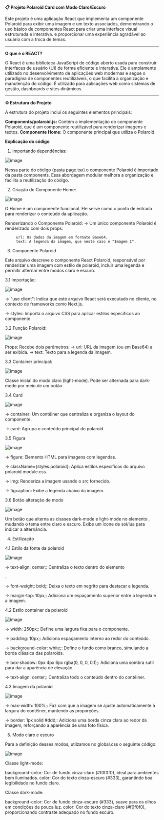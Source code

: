 **📋 Projeto Polaroid Card com Modo Claro/Escuro**

Este projeto é uma aplicação React que implementa um componente Polaroid para exibir uma imagem e um texto associados, demonstrando o uso básico de componentes React para criar uma interface visual estruturada e interativa. e proporcionar uma experiência agradável ao usuário com a troca de temas.
______________________________________________________________________________________________________________________________________________________________________________________________________________________________________________________________________________

**O que é o REACT?**

O React é uma biblioteca JavaScript de código aberto usada para construir interfaces de usuário (UI) de forma eficiente e interativa. Ele é amplamente utilizado no desenvolvimento de aplicações web modernas e segue o paradigma de componentes reutilizáveis, o que facilita a organização e manutenção do código. É utilizado para aplicações web como sistemas de gestão, dashboards e sites dinâmicos.

______________________________________________________________________________________________________________________________________________________________________________________________________________________________________________________________________________

**⚙ Estrutura do Projeto**

A estrutura do projeto inclui os seguintes elementos principais:

**Components/polaroid.js:** Contém a implementação do componente Polaroid, que é um componente reutilizável para renderizar imagens e textos.
**Componente Home:** O componente principal que utiliza o Polaroid.

**Explicação do código**

1. Importando dependências:
   
![image](https://github.com/user-attachments/assets/b2230130-b705-4d29-8c81-8b1344dab5c3)


Nessa parte do código (pasta page.tsx) o componente Polaroid é importado da pasta components. Essa abordagem modular melhora a organização e facilita a reutilização do código.

2. Criação do Componente Home:

![image](https://github.com/user-attachments/assets/3a3f06ef-089a-4454-9b4c-54c41f918298)


O Home é um componente funcional. Ele serve como o ponto de entrada para renderizar o conteúdo da aplicação.

Renderizando o Componente Polaroid:
   -> Um único componente Polaroid é renderizado com dois props:
   
         url: Os dados da imagem em formato Base64.
         text: A legenda da imagem, que neste caso é "Imagem 1".

3. Componente Polaroid

Este arquivo descreve o componente React Polaroid, responsável por renderizar uma imagem com estilo de polaroid, incluir uma legenda e permitir alternar entre modos claro e escuro.


3.1 Importação:

![image](https://github.com/user-attachments/assets/3c9f2495-3ef8-4271-81e8-a629657ed3d9)

-> "use client": Indica que este arquivo React será executado no cliente, no contexto de frameworks como Next.js.

-> styles: Importa o arquivo CSS para aplicar estilos específicos ao componente.



3.2 Função Polaroid:

![image](https://github.com/user-attachments/assets/dfb425e8-0426-4582-8f16-065946d866e7)

Props: Recebe dois parâmetros:
   -> url: URL da imagem (ou em Base64) a ser exibida.
   -> text: Texto para a legenda da imagem.



3.3 Container principal:

![image](https://github.com/user-attachments/assets/e977cf45-175d-45a1-afb2-38041dd142bf)


Classe inicial do modo claro (light-mode). Pode ser alternada para dark-mode por meio de um botão.



3.4 Card

![image](https://github.com/user-attachments/assets/d7a7af9b-4904-4fc6-81c3-3d197c22b55f)


-> container: Um contêiner que centraliza e organiza o layout do componente.

-> card: Agrupa o conteúdo principal do polaroid.



3.5 Figura

![image](https://github.com/user-attachments/assets/b5b4427b-82e4-4549-a38c-b6bdbc4929d2)


-> figure: Elemento HTML para imagens com legendas.

-> className={styles.polaroid}: Aplica estilos específicos do arquivo polaroid.module.css.

-> img: Renderiza a imagem usando o src fornecido.

-> figcaption: Exibe a legenda abaixo da imagem.


3.6 Botão alteração de modo 

![image](https://github.com/user-attachments/assets/1382eaa7-7d04-46b2-a807-51d7536e2c8a)

Um botão que alterna as classes dark-mode e light-mode no elemento <body>, mudando o tema entre claro e escuro. Exibe um ícone de sol/lua para indicar a alternância.


4. Estilização

4.1 Estilo da fonte da polaroid

![image](https://github.com/user-attachments/assets/1c789513-10f5-481f-b5d5-c29911bd94ba)


-> text-align: center;: Centraliza o texto dentro do elemento <figcaption>.

-> font-weight: bold;: Deixa o texto em negrito para destacar a legenda.

-> margin-top: 10px;: Adiciona um espaçamento superior entre a legenda e a imagem.



4.2 Estilo container da polaroid


![image](https://github.com/user-attachments/assets/da67a432-4beb-4a89-88d2-56b30af68e40)


-> width: 250px;: Define uma largura fixa para o componente.

-> padding: 10px;: Adiciona espaçamento interno ao redor do conteúdo.

-> background-color: white;: Define o fundo como branco, simulando a borda clássica das polaroids.

-> box-shadow: 0px 4px 6px rgba(0, 0, 0, 0.1);: Adiciona uma sombra sutil para dar a aparência de elevação.

-> text-align: center;: Centraliza todo o conteúdo dentro do contêiner.


4.3 Imagem da polaroid


![image](https://github.com/user-attachments/assets/91862277-ef42-414d-8dba-7a2e31272c60)


-> max-width: 100%;: Faz com que a imagem se ajuste automaticamente à largura do contêiner, mantendo as proporções.

-> border: 1px solid #ddd;: Adiciona uma borda cinza clara ao redor da imagem, reforçando a aparência de uma foto física.


5. Modo claro e escuro

Para a definição desses modos, utilzamos no global.css o seguinte código: 


![image](https://github.com/user-attachments/assets/b7444c8e-d8eb-43c2-af5d-394e64722fbb)


Classe light-mode:

background-color: Cor de fundo cinza-claro (#f0f0f0), ideal para ambientes bem iluminados.
color: Cor do texto cinza-escuro (#333), garantindo boa legibilidade no fundo claro.


Classe dark-mode:

background-color: Cor de fundo cinza-escuro (#333), suave para os olhos em condições de pouca luz.
color: Cor do texto cinza-claro (#f0f0f0), proporcionando contraste adequado no fundo escuro.
